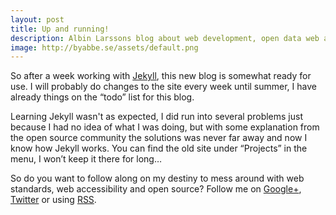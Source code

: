 ```yaml
---
layout: post
title: Up and running!
description: Albin Larssons blog about web development, open data web accessibility and maps is now live.
image: http://byabbe.se/assets/default.png
---
```

So after a week working with [Jekyll][4], this new blog is somewhat ready for use. I will probably do changes to the site every week until summer, I have already things on the “todo” list for this blog.

Learning Jekyll wasn't as expected, I did run into several problems just because I had no idea of what I was doing, but with some explanation from the open source community the solutions was never far away and now I know how Jekyll works. You can find the old site under “Projects” in the menu, I won’t keep it there for long… 

So do you want to follow along on my destiny to mess around with web standards, web accessibility and open source? Follow me on [Google+][3], [Twitter][2] or using [RSS][1].


[1]: http://byabbe.se/atom.xml
[2]: https://twitter.com/AlbinPCLarsson 
[3]: https://plus.google.com/u/0/+AlbinabbeLarsson
[4]: http://jekyllrb.com
